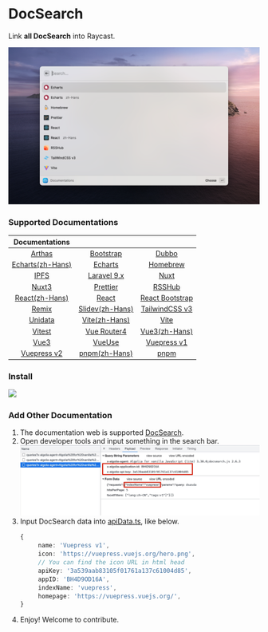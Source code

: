 # DocSearch

Link **all DocSearch** into Raycast.

![interface](./metadata/docsearch-1.png)

### Supported Documentations

|                        Documentations                        |                                                     |                                                       |
| :----------------------------------------------------------: | :-------------------------------------------------: | :---------------------------------------------------: |
|             [Arthas](https://arthas.aliyun.com/)             |       [Bootstrap](https://getbootstrap.com/)        |          [Dubbo](https://dubbo.apache.org/)           |
| [Echarts(zh-Hans)](https://echarts.apache.org/zh/index.html) | [Echarts](https://echarts.apache.org/en/index.html) |             [Homebrew](https://brew.sh/)              |
|               [IPFS](https://docs.ipfs.tech/)                |         [Laravel 9.x](https://laravel.com/)         |              [Nuxt](https://nuxtjs.org/)              |
|               [Nuxt3](https://v3.nuxtjs.org/)                |          [Prettier](https://prettier.io/)           |          [RSSHub](https://docs.rsshub.app/)           |
|        [React(zh-Hans)](https://zh-hans.reactjs.org/)        |            [React](https://reactjs.org/)            | [React Bootstrap](https://react-bootstrap.github.io/) |
|                 [Remix](https://remix.run/)                  |       [Slidev(zh-Hans)](https://cn.sli.dev/)        |      [TailwindCSS v3](https://tailwindcss.com/)       |
|               [Unidata](https://unidata.app/)                |       [Vite(zh-Hans)](https://cn.vitejs.dev/)       |              [Vite](https://vitejs.dev/)              |
|                [Vitest](https://vitest.dev/)                 |      [Vue Router4](https://router.vuejs.org/)       |          [Vue3(zh-Hans)](https://vuejs.org/)          |
|                  [Vue3](https://vuejs.org/)                  |            [VueUse](https://vueuse.org/)            |      [Vuepress v1](https://vuepress.vuejs.org/)       |
|        [Vuepress v2](https://v2.vuepress.vuejs.org/)         |         [pnpm(zh-Hans)](https://pnpm.io/zh)         |              [pnpm](https://pnpm.io/zh)               |

### Install

<a title="Install DocSearch Raycast Extension" href="https://www.raycast.com/Fatpandac/docsearch#install">
   <img height="64" style="height: 64px" src="https://assets.raycast.com/Fatpandac/docsearch/install_button@2x.png">
</a>

### Add Other Documentation

1. The documentation web is supported [DocSearch](https://docsearch.camunda.com/).
2. Open developer tools and input something in the search bar.
   ![developer_tools](./assets/developer_tools.jpg)
3. Input DocSearch data into [apiData.ts](/src/algolia/apiData.ts), like below.
   ```ts
   {
        name: 'Vuepress v1',
        icon: 'https://vuepress.vuejs.org/hero.png',
        // You can find the icon URL in html head
        apiKey: '3a539aab83105f01761a137c61004d85',
        appID: 'BH4D9OD16A',
        indexName: 'vuepress',
        homepage: 'https://vuepress.vuejs.org/',
   }
   ```
4. Enjoy! Welcome to contribute.
